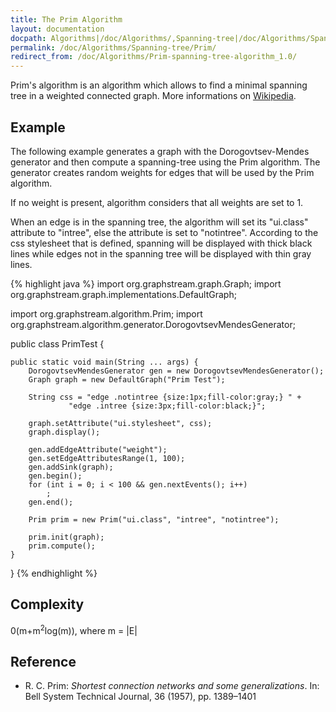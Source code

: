 ```yaml
---
title: The Prim Algorithm
layout: documentation
docpath: Algorithms|/doc/Algorithms/,Spanning-tree|/doc/Algorithms/Spanning-tree/
permalink: /doc/Algorithms/Spanning-tree/Prim/
redirect_from: /doc/Algorithms/Prim-spanning-tree-algorithm_1.0/
---
```


Prim's algorithm is an algorithm which allows to find a minimal spanning tree
in a weighted connected graph. More informations on 
[Wikipedia](http://en.wikipedia.org/wiki/Prim%27s_algorithm).


## Example

The following example generates a graph with the Dorogovtsev-Mendes generator
and then compute a spanning-tree using the Prim algorithm. The generator
creates random weights for edges that will be used by the Prim algorithm.

If no weight is present, algorithm considers that all weights are set to 1.

When an edge is in the spanning tree, the algorithm will set its "ui.class"
attribute to "intree", else the attribute is set to "notintree". According to
the css stylesheet that is defined, spanning will be displayed with thick
black lines while edges not in the spanning tree will be displayed with thin
gray lines.

{% highlight java %}
import org.graphstream.graph.Graph;
import org.graphstream.graph.implementations.DefaultGraph;

import org.graphstream.algorithm.Prim;
import org.graphstream.algorithm.generator.DorogovtsevMendesGenerator;

public class PrimTest {

	public static void main(String ... args) {
		DorogovtsevMendesGenerator gen = new DorogovtsevMendesGenerator();
		Graph graph = new DefaultGraph("Prim Test");

		String css = "edge .notintree {size:1px;fill-color:gray;} " +
				 "edge .intree {size:3px;fill-color:black;}";

		graph.setAttribute("ui.stylesheet", css);
		graph.display();

		gen.addEdgeAttribute("weight");
		gen.setEdgeAttributesRange(1, 100);
		gen.addSink(graph);
		gen.begin();
		for (int i = 0; i < 100 && gen.nextEvents(); i++)
			;
		gen.end();

		Prim prim = new Prim("ui.class", "intree", "notintree");

		prim.init(graph);
		prim.compute();
	}
}
{% endhighlight %}


## Complexity

0(m+m<sup>2</sup>log(m)), where m = \|E\|


## Reference

* R. C. Prim: *Shortest connection networks and some generalizations*.
  In: Bell System Technical Journal, 36 (1957), pp. 1389–1401

